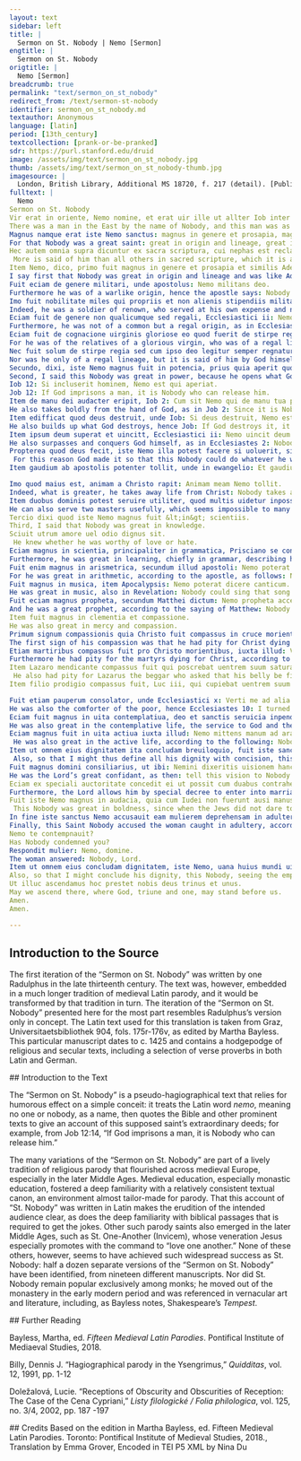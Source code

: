 ```yaml
---
layout: text
sidebar: left
title: |
  Sermon on St. Nobody | Nemo [Sermon]
engtitle: |
  Sermon on St. Nobody
origtitle: |
  Nemo [Sermon]
breadcrumb: true
permalink: "text/sermon_on_st_nobody"
redirect_from: /text/sermon-st-nobody
identifier: sermon_on_st_nobody.md
textauthor: Anonymous
language: [latin]
period: [13th_century]
textcollection: [prank-or-be-pranked]
sdr: https://purl.stanford.edu/druid 
image: /assets/img/text/sermon_on_st_nobody.jpg
thumb: /assets/img/text/sermon_on_st_nobody-thumb.jpg
imagesource: |
  London, British Library, Additional MS 18720, f. 217 (detail). [Public Domain]
fulltext: |
  Nemo
Sermon on St. Nobody
Vir erat in oriente, Nemo nomine, et erat uir ille ut allter Iob inter omnes orientales.
There was a man in the East by the name of Nobody, and this man was as another Job among all the Easterners.
Magnus namque erat iste Nemo sanctus: magnus in genere et prosapia, magnus in potencia, magnus in scientia, magnus in clemencia &lt;et&gt; in compassione, magnus in honore et reuerentia.
For that Nobody was a great saint: great in origin and lineage, great in power, great in learning, great in mercy and in compassion, great in honor and reverence. 
Hec autem omnia supra dicuntur ex sacra scriptura, cui nephas est reclamandum et contradicendum.
 More is said of him than all others in sacred scripture, which it is a sin to protest or speak publicly against. 
Item Nemo, dico, primo fuit magnus in genere et prosapia et similis Ade, qui fuit nec creatus nec genitus sed formatus
I say first that Nobody was great in origin and lineage and was like Adam, who was not begotten or born but was formed, as the prophet says: Days will be formed and Nobody in them.
Fuit eciam de genere militari, unde apostolus: Nemo militans deo.
Furthermore he was of a warlike origin, hence the apostle says: Nobody fighting for God.
Imo fuit nobilitate miles qui propriis et non alienis stipendiis militauit, unde illud apostoli:
Indeed, he was a soldier of renown, who served at his own expense and not others’, hence the following, of the apostle: Nobody serves as a soldier at his own expense.
Eciam fuit de genere non qualicumque sed regali, Ecclesiastici ii: Nemo ex regibus sumpsit exordium.
Furthermore, he was not of a common but a regal origin, as in Ecclesiastes 2: Nobody began life among kings.
Eciam fuit de cognacione uirginis gloriose eo quod fuerit de stirpe regia et de cognacione Elizabet, Luc 1: Nemo est in cognacione tua.
For he was of the relatives of a glorious virgin, who was of a regal lineage, and of the relatives of Elizabeth, as in Luke 1: Nobody is among your relatives.
Nec fuit solum de stirpe regia sed cum ipso deo legitur semper regnaturus, Ecclesiastici xxi: 'Nemo semper regnaturus.'
Nor was he only of a regal lineage, but it is said of him by God himself that he will reign forever, Ecclesiastes 21: Nobody will reign forever.
Secundo, dixi, iste Nemo magnus fuit in potencia, prius quia aperit quod deus claudit, unde illud: Deus claudit et Nemo aperit.
Second, I said this Nobody was great in power, because he opens what God closes, hence the following: God closes and Nobody opens.
Iob 12: Si incluserit hominem, Nemo est qui aperiat.
Job 12: If God imprisons a man, it is Nobody who can release him.
Item de manu dei audacter eripit, Iob 2: Cum sit Nemo qui de manu tua possit eruere.
He also takes boldly from the hand of God, as in Job 2: Since it is Nobody who can pluck [me] from your hand.
Item edifficat quod deus destruit, unde Iob: Si deus destruit, Nemo est qui edifficat.
He also builds up what God destroys, hence Job: If God destroys it, it is Nobody who can build it up.
Item ipsum deum superat et uincitt, Ecclesiastici ii: Nemo uincit deum.
He also surpasses and conquers God himself, as in Ecclesiastes 2: Nobody conquers God.
Propterea quod deus fecit, iste Nemo illa potest facere si uoluerit, sicut dixit Nicodemus in ewangelio:
 For this reason God made it so that this Nobody could do whatever he wanted, just as Nicodemus says in the Gospel:
Item gaudium ab apostolis potenter tollit, unde in ewangelio: Et gaudium tuum Nemo tollet a uobis.

Imo quod maius est, animam a Christo rapit: Animam meam Nemo tollit.
Indeed, what is greater, he takes away life from Christ: Nobody takes away my life.
Item duobus dominis potest seruire utiliter, quod multis uidetur inpossibile et quod est contro ewangelium, iuxta illud ut habetur in ewangelio: Nemo potest duobus dominis seruire.
He can also serve two masters usefully, which seems impossible to many and is against the Gospel, just as follows, as it is had in the Gospels: Nobody can serve two masters.
Tercio dixi quod iste Nemo magnus fuit &lt;in&gt; scientiis.
Third, I said that Nobody was great in knowledge.
Sciuit utrum amore uel odio dignus sit.
 He knew whether he was worthy of love or hate.
Eciam magnus in scientia, principaliter in grammatica, Prisciano se conformans, ipso attestante: Neminem inueni mihi socium.
Furthermore, he was great in learning, chiefly in grammar, describing him thus with Priscian himself affirming: I have found Nobody my peer.
Fuit enim magnus in arismetrica, secundum illud apostoli: Nemo poterat dinumerare turbam.
For he was great in arithmetic, according to the apostle, as follows: Nobody could number the crowd.
Fuit magnus in musica, item Apocalypsis: Nemo poterat dicere canticum.
He was great in music, also in Revelation: Nobody could sing that song.
Fuit eciam magnus propheta, secundum Matthei dictum: Nemo propheta acceptus in patria sua.
And he was a great prophet, according to the saying of Matthew: Nobody the prophet was accepted in his homeland.
Item fuit magnus in clementia et compassione.
He was also great in mercy and compassion.
Primum signum compassionis quia Christo fuit compassus in cruce morienti, unde illud Isaie: Ecce quomodo moritur iustus et Nemo considerat.
The first sign of his compassion was that he had pity for Christ dying on the cross, hence the following from Isaiah: Behold how the righteous man dies and Nobody looks.
Etiam martiribus compassus fuit pro Christo morientibus, iuxta illud: Viri iusti tolluntur et Nemo percipit corde.
Furthermore he had pity for the martyrs dying for Christ, according to the following: Righteous men are taken up and Nobody takes it to heart.
Item Lazaro mendicante compassus fuit qui poscrebat uentrem suum saturari de micis que cadebant de mensa diuitis, et Nemo ei dabat.
 He also had pity for Lazarus the beggar who asked that his belly be filled with crumbs that fell from the wealthy man’s table, and Nobody gave to him.
Item filio prodigio compassus fuit, Luc iii, qui cupiebat uentrem suum saturare de siliquis quas porci comedebant et Nemo illi dabat.

Fuit etiam pauperum consolator, unde Ecclesiastici x: Verti me ad alia et uidi calumpnias que sub sole geruntur et consolatorem Neminem inueni.
He was also the comforter of the poor, hence Ecclesiastes 10: I turned myself to others and I saw the foul deeds that came to pass under the sun and I found Nobody to be a comforter.
Eciam fuit magnus in uita contemplatiua, deo et sanctis seruicia inpendenda, iuxta illud: Nemo accendit lucernam.
He was also great in the contemplative life, the service to God and the saints to which one ought to devote oneself, according to the following: Nobody lights a lamp. 
Eciam magnus fuit in uita actiua iuxta illud: Nemo mittens manum ad aratrum.
 He was also great in the active life, according to the following: Nobody putting his hand to the plow.
Item ut omnem eius dignitatem ita concludam breuiloquio, fuit iste sanctus Nemo ita dignus quod singulari honore honorauit eum dominus per suas salutationes sibi transmittendo:
 Also, so that I might thus define all his dignity with concision, this Saint Nobody was so worthy because the Lord honored him with a remarkable honor by sending his greetings to him:
Fuit magnus domini consiliarius, ut ibi: Nemini dixeritis uisionem hanc.
He was the Lord’s great confidant, as then: tell this vision to Nobody.
Eciam ex speciali auctoritate concedit ei ut possit cum duabus contrahere matrimonium, iuxta decretum:'Nemo licet habere duas uxores.'
Furthermore, the Lord allows him by special decree to enter into marriage with two women, according to the doctrine: “Nobody is permitted to have two wives.”
Fuit iste Nemo magnus in audacia, quia cum Iudei non fuerunt ausi manus mittere in Ihesum, ipse audacter irruit in eum et ligauit eum et sepeliuit,
 This Nobody was great in boldness, since when the Jews did not dare to lay hands on Jesus, he bravely rushed at him, tied him up, and buried him,
In fine iste sanctus Nemo accusauit eam mulierem deprehensam in adulterio, iuxta illud dictum domini: Mulier, qui sunt qui te accusabat?
Finally, this Saint Nobody accused the woman caught in adultery, according to the following saying of the Lord: Woman, who are they who accused you?
Nemo te contempnauit?
Has Nobody condemned you?
Respondit mulier: Nemo, domine.
The woman answered: Nobody, Lord.
Item ut omnem eius concludam dignitatem, iste Nemo, uana huius mundi uidens, conscendit ad celestia, iuxta illud Iob ii: Nemo ascendit in celum.
Also, so that I might conclude his dignity, this Nobody, seeing the emptiness of this world, ascended to the heavens, according to the following
Ut illuc ascendamus hoc prestet nobis deus trinus et unus.
May we ascend there, where God, triune and one, may stand before us.
Amen.
Amen.

--- 
```

## Introduction to the Source 
<p>The first iteration of the “Sermon on St. Nobody” was written by one Radulphus in the late thirteenth century. The text was, however, embedded in a much longer tradition of medieval Latin parody, and it would be transformed by that tradition in turn. The iteration of the “Sermon on St. Nobody” presented here for the most part resembles Radulphus’s version only in concept. The Latin text used for this translation is taken from Graz, Universitaetsbibliothek 904, fols. 175r-176v, as edited by Martha Bayless. This particular manuscript dates to c. 1425 and contains a hodgepodge of religious and secular texts, including a selection of verse proverbs in both Latin and German.</p>
## Introduction to the Text 
<p>The “Sermon on St. Nobody” is a pseudo-hagiographical text that relies for humorous effect on a simple conceit: it treats the Latin word <em>nemo</em>, meaning no one or nobody, as a name, then quotes the Bible and other prominent texts to give an account of this supposed saint’s extraordinary deeds; for example, from Job 12:14, “If God imprisons a man, it is Nobody who can release him.” </p> <p>The many variations of the “Sermon on St. Nobody” are part of a lively tradition of religious parody that flourished across medieval Europe, especially in the later Middle Ages. Medieval education, especially monastic education, fostered a deep familiarity with a relatively consistent textual canon, an environment almost tailor-made for parody. That this account of “St. Nobody” was written in Latin makes the erudition of the intended audience clear, as does the deep familiarity with biblical passages that is required to get the jokes. Other such parody saints also emerged in the later Middle Ages, such as St. One-Another (Invicem), whose veneration Jesus especially promotes with the command to “love one another.” None of these others, however, seems to have achieved such widespread success as St. Nobody: half a dozen separate versions of the “Sermon on St. Nobody” have been identified, from nineteen different manuscripts. Nor did St. Nobody remain popular exclusively among monks; he moved out of the monastery in the early modern period and was referenced in vernacular art and literature, including, as Bayless notes, Shakespeare’s <em>Tempest</em>.</p>
## Further Reading 
<p>Bayless, Martha, ed. <em>Fifteen Medieval Latin Parodies</em>. Pontifical Institute of Mediaeval Studies, 2018.</p> <p>Billy, Dennis J. “Hagiographical parody in the Ysengrimus,” <em>Quidditas</em>, vol. 12, 1991, pp. 1-12</p> <p>Doležalová, Lucie. “Receptions of Obscurity and Obscurities of Reception: The Case of the Cena Cypriani,” <em>Listy filologické / Folia philologica</em>, vol. 125, no. 3/4, 2002, pp. 187 -197</p>
## Credits
Based on the edition in Martha Bayless, ed. Fifteen Medieval Latin Parodies. Toronto: Pontifical Institute of Medieval Studies, 2018., Translation by Emma Grover, Encoded in TEI P5 XML by Nina Du
